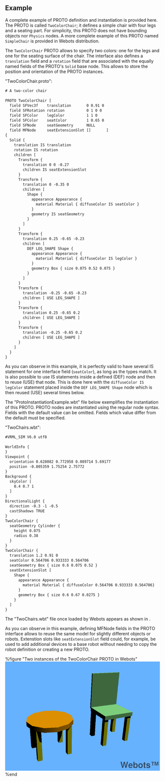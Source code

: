 ## Example

A complete example of PROTO definition and instantiation is provided here. The
PROTO is called `TwoColorChair`; it defines a simple chair with four legs and a
seating part. For simplicity, this PROTO does not have bounding objects nor
`Physics` nodes. A more complete example of this PROTO named `SimpleChair` is
provided in Webots distribution.

The `TwoColorChair` PROTO allows to specify two colors: one for the legs and one
for the seating surface of the chair. The interface also defines a `translation`
field and a `rotation` field that are associated with the equally named fields
of the PROTO's `Solid` base node. This allows to store the position and
orientation of the PROTO instances.

"TwoColorChair.proto":

```
# A two-color chair

PROTO TwoColorChair [
  field SFVec3f    translation       0 0.91 0
  field SFRotation rotation          0 1 0 0
  field SFColor    legColor          1 1 0
  field SFColor    seatColor         1 0.65 0
  field SFNode     seatGeometry      NULL
  field MFNode     seatExtensionSlot []       ]
{
  Solid {
    translation IS translation
    rotation IS rotation
    children [
      Transform {
        translation 0 0 -0.27
        children IS seatExtensionSlot
      }
      Transform {
        translation 0 -0.35 0
        children [
          Shape {
            appearance Appearance {
              material Material { diffuseColor IS seatColor }
            }
            geometry IS seatGeometry
          }
        ]
      }
      Transform {
        translation 0.25 -0.65 -0.23
        children [
          DEF LEG_SHAPE Shape {
            appearance Appearance {
              material Material { diffuseColor IS legColor }
            }
            geometry Box { size 0.075 0.52 0.075 }
          }
        ]
      }
      Transform {
        translation -0.25 -0.65 -0.23
        children [ USE LEG_SHAPE ]
      }
      Transform {
        translation 0.25 -0.65 0.2
        children [ USE LEG_SHAPE ]
      }
      Transform {
        translation -0.25 -0.65 0.2
        children [ USE LEG_SHAPE ]
      }
    ]
  }
}
```

As you can observe in this example, it is perfectly valid to have several IS
statement for one interface field (`seatColor`), as long as the types match. It
is also possible to use IS statements inside a defined (DEF) node and then to
reuse (USE) that node. This is done here with the `diffuseColor IS legColor`
statement placed inside the `DEF LEG_SHAPE Shape` node which is then reused
(USE) several times below.

The "ProtoInstantiationExample.wbt" file below exemplifies the instantiation of
this PROTO. PROTO nodes are instantiated using the regular node syntax. Fields
with the default value can be omitted. Fields which value differ from the
default must be specified.

"TwoChairs.wbt":

```
#VRML_SIM V6.0 utf8

WorldInfo {
}
Viewpoint {
  orientation 0.628082 0.772958 0.089714 5.69177
  position -0.805359 1.75254 2.75772
}
Background {
  skyColor [
    0.4 0.7 1
  ]
}
DirectionalLight {
  direction -0.3 -1 -0.5
  castShadows TRUE
}
TwoColorChair {
  seatGeometry Cylinder {
    height 0.075
    radius 0.38
  }
}
TwoColorChair {
  translation 1.2 0.91 0
  seatColor 0.564706 0.933333 0.564706
  seatGeometry Box { size 0.6 0.075 0.52 }
  seatExtensionSlot [
    Shape {
      appearance Appearance {
        material Material { diffuseColor 0.564706 0.933333 0.564706}
      }
      geometry Box { size 0.6 0.67 0.0275 }
    }
  ]
}
```

The "TwoChairs.wbt" file once loaded by Webots appears as shown in .

As you can observe in this example, defining MFNode fields in the PROTO
interface allows to reuse the same model for slightly different objects or
robots. Extenstion slots like `seatExtensionSlot` field could, for example, be
used to add additional devices to a base robot without needing to copy the robot
definition or creating a new PROTO.

%figure "Two instances of the TwoColorChair PROTO in Webots"
![Two instances of the TwoColorChair PROTO in Webots](png/two_chairs_v7-2-0.png)
%end


